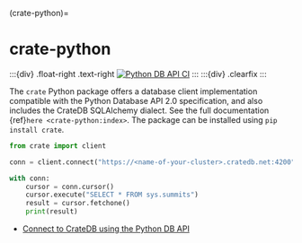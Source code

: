 (crate-python)=
# crate-python

:::{div} .float-right .text-right
[![Python DB API CI](https://github.com/crate/cratedb-examples/actions/workflows/lang-python-dbapi.yml/badge.svg)](https://github.com/crate/cratedb-examples/actions/workflows/lang-python-dbapi.yml)
:::
:::{div} .clearfix
:::

The `crate` Python package offers a database client implementation compatible
with the Python Database API 2.0 specification, and also includes the CrateDB
SQLAlchemy dialect. See the full documentation {ref}`here <crate-python:index>`.
The package can be installed using `pip install crate`.

```python
from crate import client

conn = client.connect("https://<name-of-your-cluster>.cratedb.net:4200", username="admin", password="<PASSWORD>", verify_ssl_cert=True)

with conn:
    cursor = conn.cursor()
    cursor.execute("SELECT * FROM sys.summits")
    result = cursor.fetchone()
    print(result)
```

- [Connect to CrateDB using the Python DB API]


[Connect to CrateDB using the Python DB API]: https://github.com/crate/cratedb-examples/tree/main/by-language/python-dbapi

